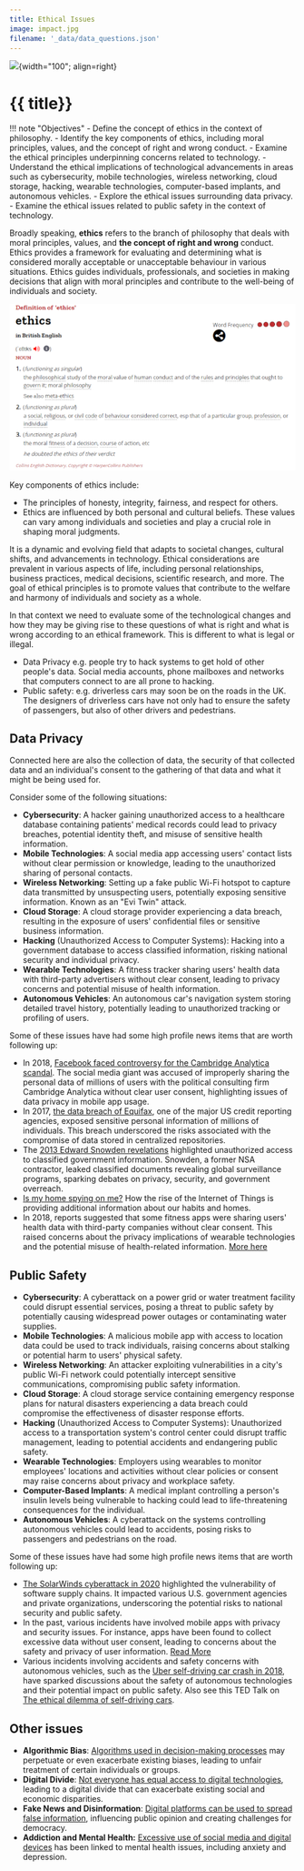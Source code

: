 ```yaml
---
title: Ethical Issues
image: impact.jpg
filename: '_data/data_questions.json'
---
```


![](../../assets/images/topics/{{image}}){width="100"; align=right}

# {{ title}}

!!! note "Objectives"
    - Define the concept of ethics in the context of philosophy.
    - Identify the key components of ethics, including moral principles, values, and the concept of right and wrong conduct.
    - Examine the ethical principles underpinning concerns related to technology.
    - Understand the ethical implications of technological advancements in areas such as cybersecurity, mobile technologies, wireless networking, cloud storage, hacking, wearable technologies, computer-based implants, and autonomous vehicles.
    - Explore the ethical issues surrounding data privacy.
    - Examine the ethical issues related to public safety in the context of technology.
  
Broadly speaking, **ethics** refers to the branch of philosophy that deals with moral principles, values, and **the concept of right and wrong** conduct. Ethics provides a framework for evaluating and determining what is considered morally acceptable or unacceptable behaviour in various situations. Ethics guides individuals, professionals, and societies in making decisions that align with moral principles and contribute to the well-being of individuals and society.

![Ethics definition](../../assets/images/impact/ethics.png)

Key components of ethics include:

- The principles of honesty, integrity, fairness, and respect for others.
- Ethics are influenced by both personal and cultural beliefs. These values can vary among individuals and societies and play a crucial role in shaping moral judgments.

It is a dynamic and evolving field that adapts to societal changes, cultural shifts, and advancements in technology. Ethical considerations are prevalent in various aspects of life, including personal relationships, business practices, medical decisions, scientific research, and more. The goal of ethical principles is to promote values that contribute to the welfare and harmony of individuals and society as a whole.

In that context we need to evaluate some of the technological changes and how they may be giving rise to these questions of what is right and what is wrong according to an ethical framework.  This is different to what is legal or illegal.

- Data Privacy e.g. people try to hack systems to get hold of other people's data. Social media accounts, phone mailboxes and networks that computers connect to are all prone to hacking.
- Public safety: e.g. driverless cars may soon be on the roads in the UK. The designers of driverless cars have not only had to ensure the safety of passengers, but also of other drivers and pedestrians.

## Data Privacy

Connected here are also the collection of data, the security of that collected data and an individual's consent to the gathering of that data and what it might be being used for. 

Consider some of the following situations:

- **Cybersecurity**: A hacker gaining unauthorized access to a healthcare database containing patients' medical records could lead to privacy breaches, potential identity theft, and misuse of sensitive health information.
- **Mobile Technologies**: A social media app accessing users' contact lists without clear permission or knowledge, leading to the unauthorized sharing of personal contacts.
- **Wireless Networking**: Setting up a fake public Wi-Fi hotspot to capture data transmitted by unsuspecting users, potentially exposing sensitive information.  Known as an "Evi Twin" attack.
- **Cloud Storage**: A cloud storage provider experiencing a data breach, resulting in the exposure of users' confidential files or sensitive business information.
- **Hacking** (Unauthorized Access to Computer Systems): Hacking into a government database to access classified information, risking national security and individual privacy.
- **Wearable Technologies**: A fitness tracker sharing users' health data with third-party advertisers without clear consent, leading to privacy concerns and potential misuse of health information.
- **Autonomous Vehicles**: An autonomous car's navigation system storing detailed travel history, potentially leading to unauthorized tracking or profiling of users.

Some of these issues have had some high profile news items that are worth following up:

- In 2018, [Facebook faced controversy for the Cambridge Analytica scandal](https://arstechnica.com/tech-policy/2018/03/facebooks-cambridge-analytica-scandal-explained/). The social media giant was accused of improperly sharing the personal data of millions of users with the political consulting firm Cambridge Analytica without clear user consent, highlighting issues of data privacy in mobile app usage.
-  In 2017, [the data breach of Equifax](https://en.wikipedia.org/wiki/2017_Equifax_data_breach), one of the major US credit reporting agencies, exposed sensitive personal information of millions of individuals. This breach underscored the risks associated with the compromise of data stored in centralized repositories.
-  The [2013 Edward Snowden revelations](https://news.sky.com/story/how-the-edward-snowden-leaks-damaged-security-services-11395245) highlighted unauthorized access to classified government information. Snowden, a former NSA contractor, leaked classified documents revealing global surveillance programs, sparking debates on privacy, security, and government overreach.
-  [Is my home spying on me?](https://www.theguardian.com/technology/2024/feb/11/is-my-home-spying-on-me-as-smart-devices-move-in-experts-fear-australians-are-oversharing) How the rise of the Internet of Things is providing additional information about our habits and homes.
-   In 2018, reports suggested that some fitness apps were sharing users' health data with third-party companies without clear consent. This raised concerns about the privacy implications of wearable technologies and the potential misuse of health-related information.  [More here](https://www.lifewire.com/is-your-smartwatch-sharing-too-much-5087984)


## Public Safety

- **Cybersecurity**: A cyberattack on a power grid or water treatment facility could disrupt essential services, posing a threat to public safety by potentially causing widespread power outages or contaminating water supplies.
- **Mobile Technologies**: A malicious mobile app with access to location data could be used to track individuals, raising concerns about stalking or potential harm to users' physical safety.
- **Wireless Networking**: An attacker exploiting vulnerabilities in a city's public Wi-Fi network could potentially intercept sensitive communications, compromising public safety information.
- **Cloud Storage**: A cloud storage service containing emergency response plans for natural disasters experiencing a data breach could compromise the effectiveness of disaster response efforts.
- **Hacking** (Unauthorized Access to Computer Systems): Unauthorized access to a transportation system's control center could disrupt traffic management, leading to potential accidents and endangering public safety.
- **Wearable Technologies**: Employers using wearables to monitor employees' locations and activities without clear policies or consent may raise concerns about privacy and workplace safety.
- **Computer-Based Implants**: A medical implant controlling a person's insulin levels being vulnerable to hacking could lead to life-threatening consequences for the individual.
- **Autonomous Vehicles**: A cyberattack on the systems controlling autonomous vehicles could lead to accidents, posing risks to passengers and pedestrians on the road.

Some of these issues have had some high profile news items that are worth following up:

- [The SolarWinds cyberattack in 2020](https://www.businessinsider.com/solarwinds-hack-explained-government-agencies-cyber-security-2020-12?op=1&r=US&IR=T) highlighted the vulnerability of software supply chains. It impacted various U.S. government agencies and private organizations, underscoring the potential risks to national security and public safety.
- In the past, various incidents have involved mobile apps with privacy and security issues. For instance, apps have been found to collect excessive data without user consent, leading to concerns about the safety and privacy of user information. [Read More](https://www.nortonlifelock.com/blogs/norton-labs/private-information-gathered-phone)
- Various incidents involving accidents and safety concerns with autonomous vehicles, such as the [Uber self-driving car crash in 2018](https://www.bbc.co.uk/news/technology-54175359), have sparked discussions about the safety of autonomous technologies and their potential impact on public safety.  Also see this TED Talk on [The ethical dilemma of self-driving cars](https://www.youtube.com/watch?app=desktop&v=ixIoDYVfKA0).

## Other issues

- **Algorithmic Bias**: [Algorithms used in decision-making processes](https://mitsloan.mit.edu/ideas-made-to-matter/unmasking-bias-facial-recognition-algorithms) may perpetuate or even exacerbate existing biases, leading to unfair treatment of certain individuals or groups.
- **Digital Divide**: [Not everyone has equal access to digital technologies](https://www.ons.gov.uk/peoplepopulationandcommunity/householdcharacteristics/homeinternetandsocialmediausage/articles/exploringtheuksdigitaldivide/2019-03-04), leading to a digital divide that can exacerbate existing social and economic disparities.
- **Fake News and Disinformation**: [Digital platforms can be used to spread false information](https://www.bbc.co.uk/newsround/38906931), influencing public opinion and creating challenges for democracy.
- **Addiction and Mental Health:** [Excessive use of social media and digital devices](https://www.ukat.co.uk/addiction/behavioural/social-media/) has been linked to mental health issues, including anxiety and depression.